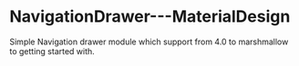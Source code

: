 # NavigationDrawer---MaterialDesign

Simple Navigation drawer module which support from 4.0 to marshmallow to getting started with.
